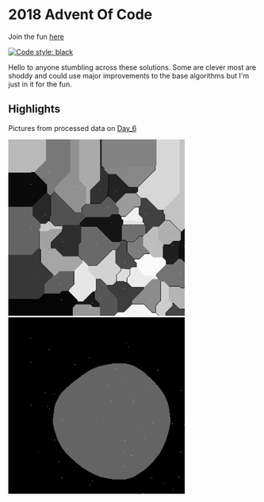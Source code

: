 # 2018 Advent Of Code
Join the fun [here](https://adventofcode.com/2018)

[![Code style: black](https://img.shields.io/badge/code%20style-black-000000.svg)](https://github.com/ambv/black)

Hello to anyone stumbling across these solutions. Some are clever most are shoddy and could use major improvements to the base algorithms but I'm just in it for the fun. 

## Highlights
Pictures from processed data on [Day_6](Day_6)

<img src="https://github.com/Loran425/2018AdventOfCode/blob/master/Day_6/Strategy_1_Results.png" width="356" height="356"><br>
<img src="https://github.com/Loran425/2018AdventOfCode/blob/master/Day_6/Strategy_2_Results.png" width="356" height="356">
